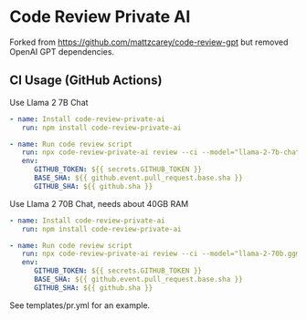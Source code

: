 # Code Review Private AI

Forked from <https://github.com/mattzcarey/code-review-gpt> but removed OpenAI GPT dependencies.

## CI Usage (GitHub Actions)

Use Llama 2 7B Chat

```yml
- name: Install code-review-private-ai
   run: npm install code-review-private-ai

- name: Run code review script
   run: npx code-review-private-ai review --ci --model="llama-2-7b-chat.ggmlv3.q4_0.bin" --temperature="0.1" --basePath="http://localhost:8000/v1"
   env:
      GITHUB_TOKEN: ${{ secrets.GITHUB_TOKEN }}
      BASE_SHA: ${{ github.event.pull_request.base.sha }}
      GITHUB_SHA: ${{ github.sha }}
```

Use Llama 2 70B Chat, needs about 40GB RAM

```yml
- name: Install code-review-private-ai
   run: npm install code-review-private-ai

- name: Run code review script
   run: npx code-review-private-ai review --ci --model="llama-2-70b.ggmlv3.q4_0.bin" --temperature="0.1" --basePath="http://localhost:8000/v1"
   env:
      GITHUB_TOKEN: ${{ secrets.GITHUB_TOKEN }}
      BASE_SHA: ${{ github.event.pull_request.base.sha }}
      GITHUB_SHA: ${{ github.sha }}
```

See templates/pr.yml for an example.
